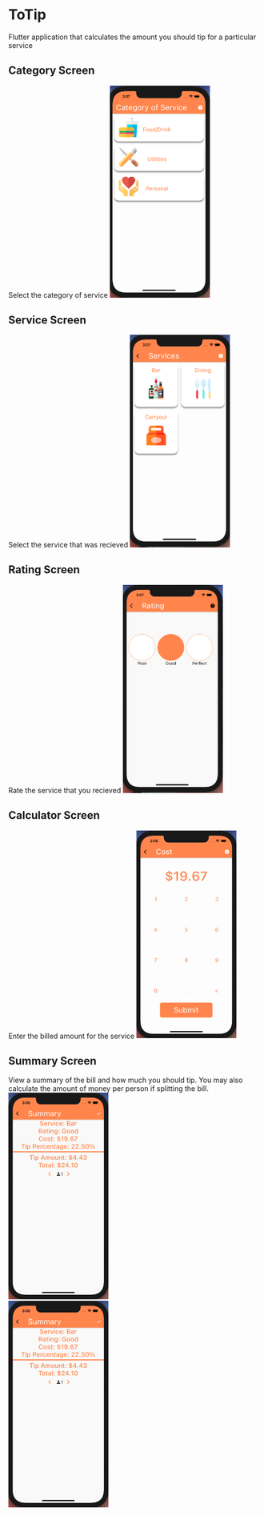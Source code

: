 # ToTip
Flutter application that calculates the amount you should tip for a particular service

## Category Screen
Select the category of service
<img src="categories.png" width=200><br>

## Service Screen 
Select the service that was recieved
<img src="services.png" width=200><br>

## Rating Screen 
Rate the service that you recieved
<img src="rating.png" width=200><br>

## Calculator Screen 
Enter the billed amount for the service
<img src="calculator.png" width=200><br>

## Summary Screen 
View a summary of the bill and how much you should tip. You may also calculate the amount of money per person if splitting the bill. 
<img src="summary_1.png" width=200><br> <img src="summary_1.png" width=200><br>

